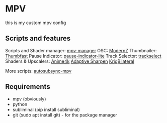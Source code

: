 # MPV

this is my custom mpv config

## Scripts and features
Scripts and Shader manager: [mpv-manager](https://github.com/po5/mpv_manager)
OSC: [ModernZ](https://github.com/Samillion/ModernZ.git)
Thumbnailer: [Thumbfast](https://github.com/po5/thumbfast)
Pause Indicator: [pause-indicator-lite](https://github.com/Samillion/ModernZ/tree/main/extras/pause-indicator-lite)
Track Selector: [trackselect](https://github.com/po5/trackselect)
Shaders & Upscalers:
    [Anime4k](https://github.com/bloc97/Anime4K)
    [Adaptive Sharpen](https://gist.github.com/igv/8a77e4eb8276753b54bb94c1c50c317e)
    [KrigBilateral](https://gist.github.com/igv/a015fc885d5c22e6891820ad89555637)

More scripts:
    [autosubsync-mpv](https://github.com/joaquintorres/autosubsync-mpv)

## Requirements

* mpv (obviously)
* python
* subliminal (pip install subliminal)
* git (sudo apt install git) - for the package manager

